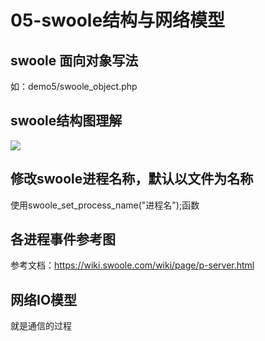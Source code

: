 # 05-swoole结构与网络模型


## swoole 面向对象写法

如：demo5/swoole_object.php

## swoole结构图理解

![](.doc_images/15c7a01a.png)

## 修改swoole进程名称，默认以文件为名称

使用swoole_set_process_name("进程名");函数

## 各进程事件参考图

参考文档：https://wiki.swoole.com/wiki/page/p-server.html

## 网络IO模型

就是通信的过程



